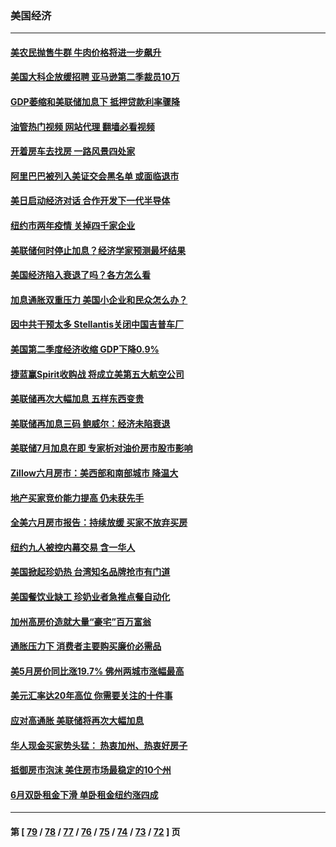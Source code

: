 ### 美国经济
---
#### [美农民抛售牛群 牛肉价格将进一步飙升](../../pages/ncid1078158/n13792403.md?07310845) 
#### [美国大科企放缓招聘 亚马逊第二季裁员10万](../../pages/ncid1078158/n13792044.md?07310845) 
#### [GDP萎缩和美联储加息下 抵押贷款利率骤降](../../pages/ncid1078158/n13791979.md?07310845) 
#### [油管热门视频 网站代理 翻墙必看视频](http://209.222.30.114:81/youtube.html?07310845)
#### [开着房车去找房 一路风景四处家](../../pages/ncid1078158/n13791997.md?07310845) 
#### [阿里巴巴被列入美证交会黑名单 或面临退市](../../pages/ncid1078158/n13791857.md?07310845) 
#### [美日启动经济对话 合作开发下一代半导体](../../pages/ncid1078158/n13791852.md?07310845) 
#### [纽约市两年疫情 关掉四千家企业](../../pages/ncid1078158/n13791387.md?07310845) 
#### [美联储何时停止加息？经济学家预测最坏结果](../../pages/ncid1078158/n13791306.md?07310845) 
#### [美国经济陷入衰退了吗？各方怎么看](../../pages/ncid1078158/n13791167.md?07310845) 
#### [加息通胀双重压力 美国小企业和民众怎么办？](../../pages/ncid1078158/n13791154.md?07310845) 
#### [因中共干预太多 Stellantis关闭中国吉普车厂](../../pages/ncid1078158/n13791107.md?07310845) 
#### [美国第二季度经济收缩 GDP下降0.9%](../../pages/ncid1078158/n13791046.md?07310845) 
#### [捷蓝赢Spirit收购战 将成立美第五大航空公司](../../pages/ncid1078158/n13790940.md?07310845) 
#### [美联储再次大幅加息 五样东西变贵](../../pages/ncid1078158/n13790334.md?07310845) 
#### [美联储再加息三码 鲍威尔：经济未陷衰退](../../pages/ncid1078158/n13790265.md?07310845) 
#### [美联储7月加息在即 专家析对油价房市股市影响](../../pages/ncid1078158/n13790209.md?07310845) 
#### [Zillow六月房市：美西部和南部城市 降温大](../../pages/ncid1078158/n13789839.md?07310845) 
#### [地产买家竞价能力提高 仍未获先手](../../pages/ncid1078158/n13789813.md?07310845) 
#### [全美六月房市报告：持续放缓 买家不放弃买房](../../pages/ncid1078158/n13789828.md?07310845) 
#### [纽约九人被控内幕交易 含一华人](../../pages/ncid1078158/n13789773.md?07310845) 
#### [美国掀起珍奶热 台湾知名品牌抢市有门道](../../pages/ncid1078158/n13789782.md?07310845) 
#### [美国餐饮业缺工 珍奶业者急推点餐自动化](../../pages/ncid1078158/n13789775.md?07310845) 
#### [加州高房价造就大量“豪宅”百万富翁](../../pages/ncid1078158/n13789685.md?07310845) 
#### [通胀压力下 消费者主要购买廉价必需品](../../pages/ncid1078158/n13789622.md?07310845) 
#### [美5月房价同比涨19.7% 佛州两城市涨幅最高](../../pages/ncid1078158/n13789550.md?07310845) 
#### [美元汇率达20年高位 你需要关注的十件事](../../pages/ncid1078158/n13788920.md?07310845) 
#### [应对高通胀 美联储将再次大幅加息](../../pages/ncid1078158/n13788963.md?07310845) 
#### [华人现金买家势头猛： 热衷加州、热衷好房子](../../pages/ncid1078158/n13788942.md?07310845) 
#### [抵御房市泡沫 美住房市场最稳定的10个州](../../pages/ncid1078158/n13784110.md?07310845) 
#### [6月双卧租金下滑 单卧租金纽约涨四成](../../pages/ncid1078158/n13788474.md?07310845) 

---
#### 第 [ [79](./79.md?07310845) / [78](./78.md?07310845) / [77](./77.md?07310845) / [76](./76.md?07310845) / [75](./75.md?07310845) / [74](./74.md?07310845) / [73](./73.md?07310845) / [72](./72.md?07310845) ] 页
